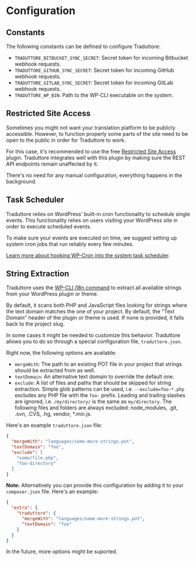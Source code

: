 # Configuration

## Constants

The following constants can be defined to configure Traduttore:

* `TRADUTTORE_BITBUCKET_SYNC_SECRET`: Secret token for incoming Bitbucket webhook requests.
* `TRADUTTORE_GITHUB_SYNC_SECRET`: Secret token for incoming GitHub webhook requests.
* `TRADUTTORE_GITLAB_SYNC_SECRET`: Secret token for incoming GitLab webhook requests.
* `TRADUTTORE_WP_BIN`: Path to the WP-CLI executable on the system.

## Restricted Site Access

Sometimes you might not want your translation platform to be publicly accessible. However, to function properly some parts of the site need to be open to the public in order for Traduttore to work.

For this case, it's recommended to use the free [Restricted Site Access](https://wordpress.org/plugins/restricted-site-access/) plugin. Traduttore integrates well with this plugin by making sure the REST API endpoints remain unaffected by it.

There's no need for any manual configuration, everything happens in the background.

## Task Scheduler

Traduttore relies on WordPress' built-in cron functionality to schedule single events. This functionality relies on users visiting your WordPress site in order to execute scheduled events.

To make sure your events are executed on time, we suggest setting up system cron jobs that run reliably every few minutes.

[Learn more about hooking WP-Cron into the system task scheduler](https://developer.wordpress.org/plugins/cron/hooking-into-the-system-task-scheduler/).

## String Extraction

Traduttore uses the [WP-CLI i18n command](https://github.com/wp-cli/i18n-command) to extract all available strings from your WordPress plugin or theme.

By default, it scans both PHP and JavaScript files looking for strings where the text domain matches the one of your project. By default, the "Text Domain" header of the plugin or theme is used.	If none is provided, it falls back to the project slug.

In some cases it might be needed to customize this behavior. Traduttore allows you to do so through a special configuration file, `traduttore.json`.

Right now, the following options are available:

* `mergeWith`: The path to an existing POT file in your project that strings should be extracted from as well.
* `textDomain`: An alternative text domain to override the default one.
* `exclude`: A list of files and paths that should be skipped for string extraction.
  Simple glob patterns can be used, i.e. `--exclude=foo-*.php` excludes any PHP file with the `foo-` prefix.
  Leading and trailing slashes are ignored, i.e. `/my/directory/` is the same as `my/directory`.
  The following files and folders are always excluded: node_modules, .git, .svn, .CVS, .hg, vendor, *.min.js.

Here's an example `traduttore.json` file:

```json
{
  "mergeWith": "languages/some-more-strings.pot",
  "textDomain": "foo",
  "exclude": [
    "some/file.php",
    "foo-directory"
  ]
}
```

**Note:** Alternatively you can provide this configuration by adding it to your `composer.json` file. Here's an example:

```json
{
  "extra": {
    "traduttore": {
      "mergeWith": "languages/some-more-strings.pot",
      "textDomain": "foo"
    }
  }
}
```

In the future, more options might be suported.
